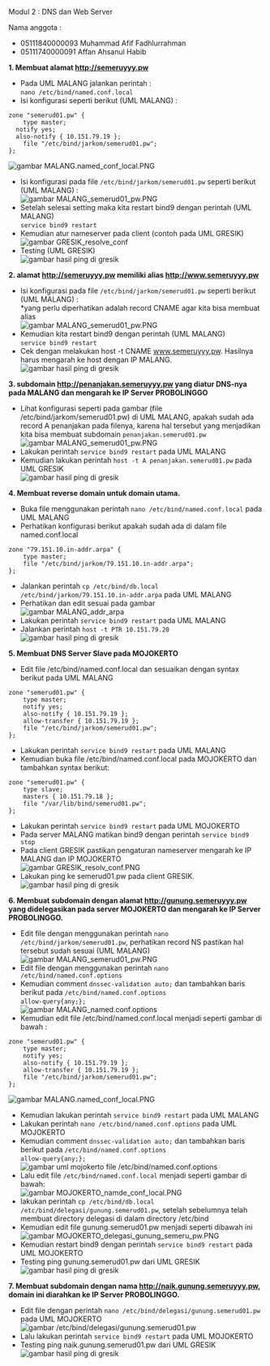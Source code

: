 Modul 2 : DNS dan Web Server

Nama anggota :
- 05111840000093 Muhammad Afif Fadhlurrahman 
- 05111740000091 Affan Ahsanul Habib

**1. Membuat alamat http://semeruyyy.pw**
- Pada UML MALANG jalankan perintah : </br>
`nano /etc/bind/named.conf.local`
- Isi konfigurasi seperti berikut (UML MALANG) :
```
zone "semerud01.pw" {
	type master;
  notify yes;
  also-notify { 10.151.79.19 };
	file "/etc/bind/jarkom/semerud01.pw";
};
```
![gambar MALANG.named_conf_local.PNG](img/MALANG.named_conf_local.PNG)
- Isi konfigurasi pada file `/etc/bind/jarkom/semerud01.pw` seperti berikut (UML MALANG) : </br>
![gambar MALANG_semerud01_pw.PNG](img/MALANG_semerud01_pw.PNG)
- Setelah selesai setting maka kita restart bind9 dengan perintah (UML MALANG) </br>
`service bind9 restart`
- Kemudian atur nameserver pada client (contoh pada UML GRESIK) </br>
![gambar GRESIK_resolve_conf](img/GRESIK_resolv_conf.PNG)
- Testing (UML GRESIK) </br>
![gambar hasil ping di gresik](img/ping_gresik_no1.PNG)

**2. alamat http://semeruyyy.pw memiliki alias http://www.semeruyyy.pw**
- Isi konfigurasi pada file `/etc/bind/jarkom/semerud01.pw` seperti berikut (UML MALANG) : </br> 
*yang perlu diperhatikan adalah record CNAME agar kita bisa membuat alias </br>
![gambar MALANG_semerud01_pw.PNG ](img/MALANG_semerud01_pw.PNG)
- Kemudian kita restart bind9 dengan perintah (UML MALANG) </br>
`service bind9 restart`
- Cek dengan melakukan host -t CNAME www.semeruyyy.pw. Hasilnya harus mengarah ke host dengan IP MALANG. </br>
![gambar hasil ping di gresik](img/ping_gresik_no2.PNG)

**3. subdomain http://penanjakan.semeruyyy.pw yang diatur DNS-nya pada MALANG dan mengarah ke IP Server PROBOLINGGO**
- Lihat konfigurasi seperti pada gambar (file /etc/bind/jarkom/semerud01.pw) di UML MALANG, apakah sudah ada record A penanjakan pada filenya, karena hal tersebut yang menjadikan kita bisa membuat subdomain `penanjakan.semerud01.pw` </br>
![gambar MALANG_semerud01_pw.PNG ](img/MALANG_semerud01_pw.PNG)
- Lakukan perintah `service bind9 restart` pada UML MALANG
- Kemudian lakukan perintah `host -t A penanjakan.semerud01.pw` pada UML GRESIK </br>
![gambar hasil ping di gresik](img/ping_gresik_no3.PNG)

**4. Membuat reverse domain untuk domain utama.**
- Buka file menggunakan perintah `nano /etc/bind/named.conf.local` pada UML MALANG
- Perhatikan konfigurasi berikut apakah sudah ada di dalam file named.conf.local
```
zone "79.151.10.in-addr.arpa" {
    type master;
    file "/etc/bind/jarkom/79.151.10.in-addr.arpa";
};
```
- Jalankan perintah `cp /etc/bind/db.local /etc/bind/jarkom/79.151.10.in-addr.arpa` pada UML MALANG
- Perhatikan dan edit sesuai pada gambar </br>
![gambar MALANG_addr_arpa](img/MALANG_addr_arpa.PNG)
- Lakukan perintah `service bind9 restart` pada UML MALANG </br>
- Jalankan perintah `host -t PTR 10.151.79.20` </br>
![gambar hasil ping di gresik](img/ping_gresik_no4.PNG)

**5. Membuat DNS Server Slave pada MOJOKERTO**
- Edit file /etc/bind/named.conf.local dan sesuaikan dengan syntax berikut pada UML MALANG
```
zone "semerud01.pw" {
	type master;
  	notify yes;
 	also-notify { 10.151.79.19 };
  	allow-transfer { 10.151.79.19 };
	file "/etc/bind/jarkom/semerud01.pw";
};
```
- Lakukan perintah `service bind9 restart` pada UML MALANG
- Kemudian buka file /etc/bind/named.conf.local pada MOJOKERTO dan tambahkan syntax berikut:
```
zone "semerud01.pw" {
    type slave;
    masters { 10.151.79.18 }; 
    file "/var/lib/bind/semerud01.pw";
};
```
- Lakukan perintah `service bind9 restart` pada UML MOJOKERTO
- Pada server MALANG matikan bind9 dengan perintah `service bind9 stop`
- Pada client GRESIK pastikan pengaturan nameserver mengarah ke IP MALANG dan IP MOJOKERTO </br>
![gambar GRESIK_resolv_conf.PNG](img/GRESIK_resolv_conf.PNG)
- Lakukan ping ke semerud01.pw pada client GRESIK. </br>
![gambar hasil ping di gresik](img/ping_gresik_no5.PNG)

**6. Membuat subdomain dengan alamat http://gunung.semeruyyy.pw yang didelegasikan pada server MOJOKERTO dan mengarah ke IP Server PROBOLINGGO.**
- Edit file dengan menggunakan perintah `nano /etc/bind/jarkom/semerud01.pw`, perhatikan record NS pastikan hal tersebut sudah sesuai (UML MALANG) </br>
![gambar MALANG_semerud01_pw.PNG ](img/MALANG_semerud01_pw.PNG)
- Edit file dengan menggunakan perintah `nano /etc/bind/named.conf.options`
- Kemudian comment `dnssec-validation auto;` dan tambahkan baris berikut pada `/etc/bind/named.conf.options` </br>
`allow-query{any;};` </br>
![gambar MALANG_named.conf.options ](img/no6_conf_options.PNG)
- Kemudian edit file /etc/bind/named.conf.local menjadi seperti gambar di bawah :
```
zone "semerud01.pw" {
	type master;
  	notify yes;
 	also-notify { 10.151.79.19 };
  	allow-transfer { 10.151.79.19 };
	file "/etc/bind/jarkom/semerud01.pw";
};
```
![gambar MALANG.named_conf_local.PNG](img/MALANG.named_conf_local.PNG)
- Kemudian lakukan perintah `service bind9 restart` pada UML MALANG
- Lakukan perintah `nano /etc/bind/named.conf.options` pada UML MOJOKERTO
- Kemudian comment `dnssec-validation auto;` dan tambahkan baris berikut pada `/etc/bind/named.conf.options` </br>
`allow-query{any;};` </br>
![gambar uml mojokerto file /etc/bind/named.conf.options](img/no6_MOJOKERTO_conf_options.PNG)
- Lalu edit file `/etc/bind/named.conf.local` menjadi seperti gambar di bawah: </br>
![gambar MOJOKERTO_namde_conf_local.PNG](img/MOJOKERTO_namde_conf_local.PNG)
- lakukan perintah `cp /etc/bind/db.local /etc/bind/delegasi/gunung.semerud01.pw`, setelah sebelumnya telah membuat directory delegasi di dalam directory /etc/bind
- Kemudian edit file gunung.semerud01.pw menjadi seperti dibawah ini </br>
![gambar MOJOKERTO_delegasi_gunung_semeru_pw.PNG](img/MOJOKERTO_delegasi_gunung_semeru_pw.PNG)
- Kemudian restart bind9 dengan perintah `service bind9 restart` pada UML MOJOKERTO
- Testing ping gunung.semerud01.pw dari UML GRESIK </br>
![gambar hasil ping di gresik](img/ping_gresik_no6.PNG)

**7. Membuat subdomain dengan nama http://naik.gunung.semeruyyy.pw, domain ini diarahkan ke IP Server PROBOLINGGO.**
- Edit file dengan perintah `nano /etc/bind/delegasi/gunung.semerud01.pw` pada UML MOJOKERTO
![gambar /etc/bind/delegasi/gunung.semerud01.pw](img/no7.delegasi.gunung.semerud01.pw.PNG)
- Lalu lakukan perintah `service bind9 restart` pada UML MOJOKERTO
- Testing ping naik.gunung.semerud01.pw dari UML GRESIK </br>
![gambar hasil ping di gresik](img/ping_gresik_no7.PNG)
